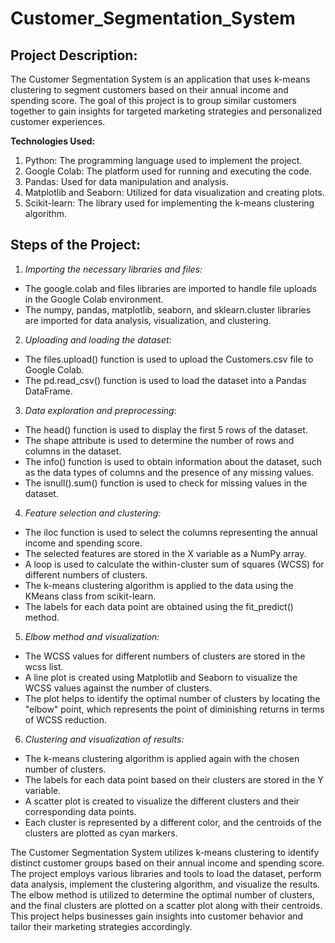 # Customer_Segmentation_System

## Project Description:

The Customer Segmentation System is an application that uses k-means clustering to segment customers based on their annual income and spending score. The goal of this project is to group similar customers together to gain insights for targeted marketing strategies and personalized customer experiences.

**Technologies Used:**

1. Python: The programming language used to implement the project.
2. Google Colab: The platform used for running and executing the code.
3. Pandas: Used for data manipulation and analysis.
4. Matplotlib and Seaborn: Utilized for data visualization and creating plots.
5. Scikit-learn: The library used for implementing the k-means clustering algorithm.

## Steps of the Project:

1. _Importing the necessary libraries and files:_
  * The google.colab and files libraries are imported to handle file uploads in the Google Colab environment.
  * The numpy, pandas, matplotlib, seaborn, and sklearn.cluster libraries are imported for data analysis, visualization, and clustering.

2. _Uploading and loading the dataset:_
  * The files.upload() function is used to upload the Customers.csv file to Google Colab.
  * The pd.read_csv() function is used to load the dataset into a Pandas DataFrame.

3. _Data exploration and preprocessing:_
  * The head() function is used to display the first 5 rows of the dataset.
  * The shape attribute is used to determine the number of rows and columns in the dataset.
  * The info() function is used to obtain information about the dataset, such as the data types of columns and the presence of any missing values.
  * The isnull().sum() function is used to check for missing values in the dataset.

4. _Feature selection and clustering:_
  * The iloc function is used to select the columns representing the annual income and spending score.
  * The selected features are stored in the X variable as a NumPy array.
  * A loop is used to calculate the within-cluster sum of squares (WCSS) for different numbers of clusters.
  * The k-means clustering algorithm is applied to the data using the KMeans class from scikit-learn.
  * The labels for each data point are obtained using the fit_predict() method.

5. _Elbow method and visualization:_
  * The WCSS values for different numbers of clusters are stored in the wcss list.
  * A line plot is created using Matplotlib and Seaborn to visualize the WCSS values against the number of clusters.
  * The plot helps to identify the optimal number of clusters by locating the "elbow" point, which represents the point of diminishing returns in terms of WCSS reduction.

6. _Clustering and visualization of results:_
  * The k-means clustering algorithm is applied again with the chosen number of clusters.
  * The labels for each data point based on their clusters are stored in the Y variable.
  * A scatter plot is created to visualize the different clusters and their corresponding data points.
  * Each cluster is represented by a different color, and the centroids of the clusters are plotted as cyan markers.

The Customer Segmentation System utilizes k-means clustering to identify distinct customer groups based on their annual income and spending score. The project employs various libraries and tools to load the dataset, perform data analysis, implement the clustering algorithm, and visualize the results. The elbow method is utilized to determine the optimal number of clusters, and the final clusters are plotted on a scatter plot along with their centroids. This project helps businesses gain insights into customer behavior and tailor their marketing strategies accordingly.
